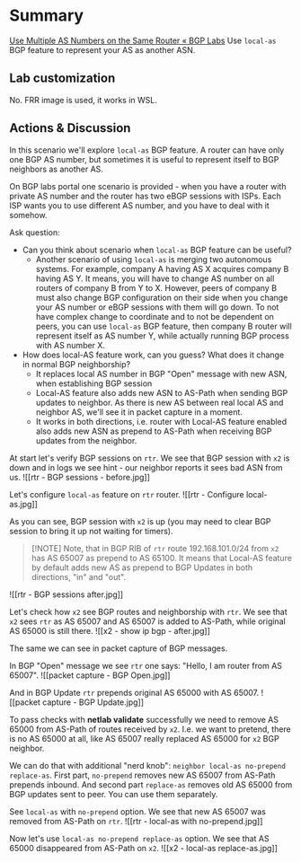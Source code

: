 # Summary
[Use Multiple AS Numbers on the Same Router « BGP Labs](https://bgplabs.net/session/3-localas/)
Use `local-as` BGP feature to represent your AS as another ASN.
## Lab customization
No. FRR image is used, it works in WSL.
## Actions & Discussion
In this scenario we'll explore `local-as` BGP feature. A router can have only one BGP AS number, but sometimes it is useful to represent itself to BGP neighbors as another AS.

On BGP labs portal one scenario is provided - when you have a router with private AS number and the router has two eBGP sessions with ISPs. Each ISP wants you to use different AS number, and you have to deal with it somehow.

Ask question:
- Can you think about scenario when `local-as` BGP feature can be useful?
	- Another scenario of using `local-as` is merging two autonomous systems. For example, company A having AS X acquires company B having AS Y. It means, you will have to change AS number on all routers of company B from Y to X. However, peers of company B must also change BGP configuration on their side when you change your AS number or eBGP sessions with them will go down. To not have complex change to coordinate and to not be dependent on peers, you can use `local-as` BGP feature, then company B router will represent itself as AS number Y, while actually running BGP process with AS number X.
- How does local-AS feature work, can you guess? What does it change in normal BGP neighborship?
	- It replaces local AS number in BGP "Open" message with new ASN, when establishing BGP session
	- Local-AS feature also adds new ASN to AS-Path when sending BGP updates to neighbor. As there is new AS between real local AS and neighbor AS, we'll see it in packet capture in a moment. 
	- It works in both directions, i.e. router with Local-AS feature enabled also adds new ASN as prepend to AS-Path when receiving BGP updates from the neighbor.

At start let's verify BGP sessions on `rtr`. We see that BGP session with `x2` is down and in logs we see hint - our neighbor reports it sees bad ASN from us.
![[rtr - BGP sessions - before.jpg]]

Let's configure `local-as` feature on `rtr` router.
![[rtr - Configure local-as.jpg]]

As you can see, BGP session with `x2` is up (you may need to clear BGP session to bring it up not waiting for timers). 
>[!NOTE] Note, that in BGP RIB of `rtr` route 192.168.101.0/24 from `x2` has AS 65007 as prepend to AS 65100. It means that Local-AS feature by default adds new AS as prepend to BGP Updates in both directions, "in" and "out".

![[rtr - BGP sessions after.jpg]]

Let's check how `x2` see BGP routes and neighborship with `rtr`. We see that `x2` sees `rtr` as AS 65007 and AS 65007 is added to AS-Path, while original AS 65000 is still there.
![[x2 - show ip bgp - after.jpg]]

The same we can see in packet capture of BGP messages.

In BGP "Open" message we see `rtr` one says: "Hello, I am router from AS 65007".
![[packet capture - BGP Open.jpg]]

And in BGP Update `rtr` prepends original AS 65000 with AS 65007.
![[packet capture - BGP Update.jpg]]

To pass checks with **netlab validate** successfully we need to remove AS 65000 from AS-Path of routes received by `x2`. I.e. we want to pretend, there is no AS 65000 at all, like AS 65007 really replaced AS 65000 for `x2` BGP neighbor.

We can do that with additional "nerd knob": `neighbor local-as no-prepend replace-as`.
First part, `no-prepend` removes new AS 65007 from AS-Path prepends inbound. And second part `replace-as` removes old AS 65000 from BGP updates sent to peer. You can use them separately.

See `local-as` with `no-prepend` option. We see that new AS 65007 was removed from AS-Path on `rtr`.
![[rtr - local-as with no-prepend.jpg]]

Now let's use `local-as no-prepend replace-as` option. We see that AS 65000 disappeared from AS-Path on `x2`.
![[x2 - local-as replace-as.jpg]]

